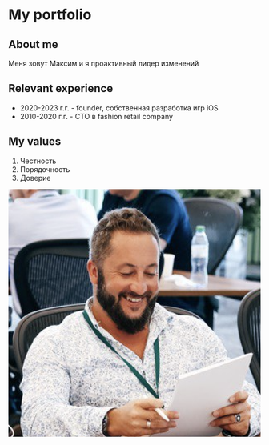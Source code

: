 # My portfolio
## About me
Меня зовут Максим и я проактивный лидер изменений
## Relevant experience
* 2020-2023 г.г. - founder, собственная разработка игр iOS
* 2010-2020 г.г. - CTO в fashion retail company
## My values
1. Честность
2. Порядочность
3. Доверие

![](/img/Me.jpg)